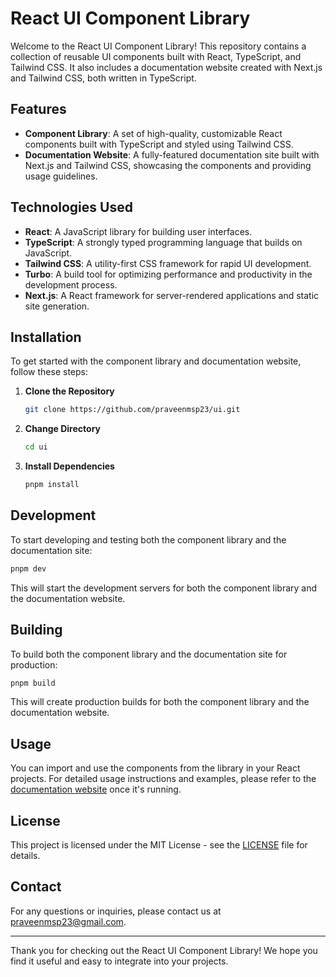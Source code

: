 # React UI Component Library

Welcome to the React UI Component Library! This repository contains a collection of reusable UI components built with React, TypeScript, and Tailwind CSS. It also includes a documentation website created with Next.js and Tailwind CSS, both written in TypeScript.

## Features

- **Component Library**: A set of high-quality, customizable React components built with TypeScript and styled using Tailwind CSS.
- **Documentation Website**: A fully-featured documentation site built with Next.js and Tailwind CSS, showcasing the components and providing usage guidelines.

## Technologies Used

- **React**: A JavaScript library for building user interfaces.
- **TypeScript**: A strongly typed programming language that builds on JavaScript.
- **Tailwind CSS**: A utility-first CSS framework for rapid UI development.
- **Turbo**: A build tool for optimizing performance and productivity in the development process.
- **Next.js**: A React framework for server-rendered applications and static site generation.

## Installation

To get started with the component library and documentation website, follow these steps:

1. **Clone the Repository**

   ```bash 
   git clone https://github.com/praveenmsp23/ui.git
   ```

2. **Change Directory**

   ```bash 
   cd ui
   ```
   
3. **Install Dependencies**

   ```bash 
   pnpm install
   ```

## Development

To start developing and testing both the component library and the documentation site:

   ```bash 
   pnpm dev
   ```

   This will start the development servers for both the component library and the documentation website.

## Building

To build both the component library and the documentation site for production:

   ```bash 
   pnpm build
   ```

This will create production builds for both the component library and the documentation website.

## Usage

You can import and use the components from the library in your React projects. For detailed usage instructions and examples, please refer to the [documentation website](http://localhost:3000) once it's running.

## License

This project is licensed under the MIT License - see the [LICENSE](LICENSE) file for details.

## Contact

For any questions or inquiries, please contact us at [praveenmsp23@gmail.com](mailto:praveenmsp23@gmail.com).

---

Thank you for checking out the React UI Component Library! We hope you find it useful and easy to integrate into your projects.
